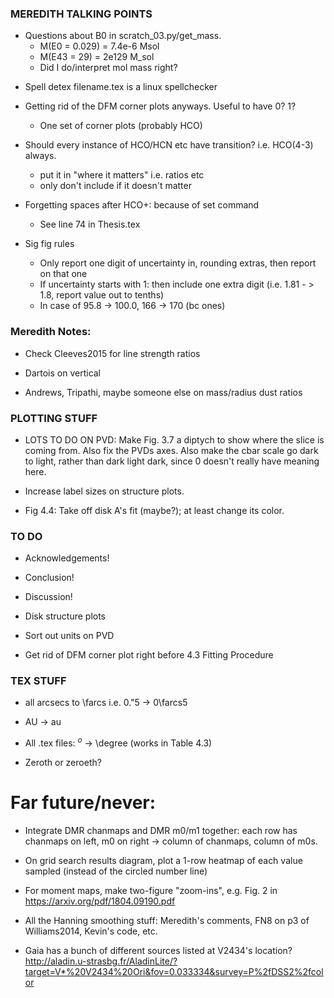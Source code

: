 ### MEREDITH TALKING POINTS


- Questions about B0 in scratch_03.py/get_mass.
  - M(E0 = 0.029) = 7.4e-6 Msol
  - M(E43 = 29) = 2e129 M_sol
  - Did I do/interpret mol mass right?

* Spell detex filename.tex is a linux spellchecker


- Getting rid of the DFM corner plots anyways. Useful to have 0? 1?
  * One set of corner plots (probably HCO)

- Should every instance of HCO/HCN etc have transition? i.e. HCO(4-3) always.
  * put it in "where it matters" i.e. ratios etc
  * only don't include if it doesn't matter

- Forgetting spaces after HCO+: because of set command
  * See line 74 in Thesis.tex

- Sig fig rules
  * Only report one digit of uncertainty in, rounding extras, then report on that one
  * If uncertainty starts with 1: then include one extra digit (i.e. 1.81 - > 1.8, report value out to tenths)
  * In case of 95.8 -> 100.0, 166 -> 170 (bc ones)


### Meredith Notes:

- Check Cleeves2015 for line strength ratios

- Dartois on vertical

- Andrews, Tripathi, maybe someone else on mass/radius dust ratios


### PLOTTING STUFF

- LOTS TO DO ON PVD: Make Fig. 3.7 a diptych to show where the slice is coming from. Also fix the PVDs axes. Also make the cbar scale go dark to light, rather than dark light dark, since 0 doesn't really have meaning here.
- Increase label sizes on structure plots.


- Fig 4.4: Take off disk A's fit (maybe?); at least change its color.


### TO DO
- Acknowledgements!
- Conclusion!
- Discussion!

- Disk structure plots
- Sort out units on PVD
- Get rid of DFM corner plot right before 4.3 Fitting Procedure



### TEX STUFF

- all arcsecs to \farcs i.e. 0."5 -> 0\farcs5

- AU -> au

- All .tex files: $^o$ -> \degree (works in Table 4.3)

- Zeroth or zeroeth?


# Far future/never:

- Integrate DMR chanmaps and DMR m0/m1 together: each row has chanmaps on left, m0 on right -> column of chanmaps, column of m0s.

- On grid search results diagram, plot a 1-row heatmap of each value sampled (instead of the circled number line)

- For moment maps, make two-figure "zoom-ins", e.g. Fig. 2 in https://arxiv.org/pdf/1804.09190.pdf

- All the Hanning smoothing stuff: Meredith's comments, FN8 on p3 of Williams2014, Kevin's code, etc.

- Gaia has a bunch of different sources listed at V2434's location? http://aladin.u-strasbg.fr/AladinLite/?target=V*%20V2434%20Ori&fov=0.033334&survey=P%2fDSS2%2fcolor
